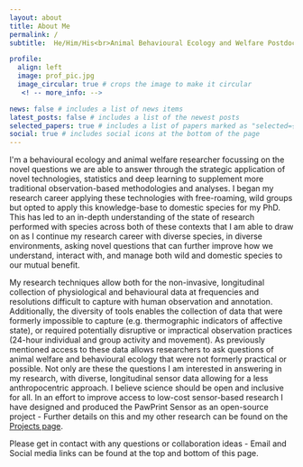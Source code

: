 ```yaml
---
layout: about
title: About Me
permalink: /
subtitle:  He/Him/His<br>Animal Behavioural Ecology and Welfare Postdoctoral Researcher<br><a href='https://ethologysensedotcom.wordpress.com/'>Asher Behaviour Laboratory</a>, Newcastle University

profile:
  align: left
  image: prof_pic.jpg
  image_circular: true # crops the image to make it circular
   <! -- more_info: -->

news: false # includes a list of news items
latest_posts: false # includes a list of the newest posts
selected_papers: true # includes a list of papers marked as "selected={true}"
social: true # includes social icons at the bottom of the page
---
```


I'm a behavioural ecology and animal welfare researcher focussing on the novel questions we are able to answer through the strategic application of novel technologies, statistics and deep learning to supplement more traditional observation-based methodologies and analyses. I began my research career applying these technologies with free-roaming, wild groups but opted to apply this knowledge-base to domestic species for my PhD. This has led to an in-depth understanding of the state of research performed with species across both of these contexts that I am able to draw on as I continue my research career with diverse species, in diverse environments, asking novel questions that can further improve how we understand, interact with, and manage both wild and domestic species to our mutual benefit.

My research techniques allow both for the non-invasive, longitudinal collection of physiological and behavioural data at frequencies and resolutions difficult to capture with human observation and annotation. Additionally, the diversity of tools enables the collection of data that were formerly impossible to capture (e.g. thermographic indicators of affective state), or required potentially disruptive or impractical observation practices (24-hour individual and group activity and movement). As previously mentioned access to these data allows researchers to ask questions of animal welfare and behavioural ecology that were not formerly practical or possible. Not only are these the questions I am interested in answering in my research, with diverse, longitudinal sensor data allowing for a less anthropocentric approach. I believe science should be open and inclusive for all. In an effort to improve access to low-cost sensor-based research I have designed and produced the PawPrint Sensor as an open-source project - Further details on this and my other research can be found on the <a href='https://josullivan93.github.io/projects/'>Projects page</a>.

Please get in contact with any questions or collaboration ideas - Email and Social media links can be found at the top and bottom of this page.
